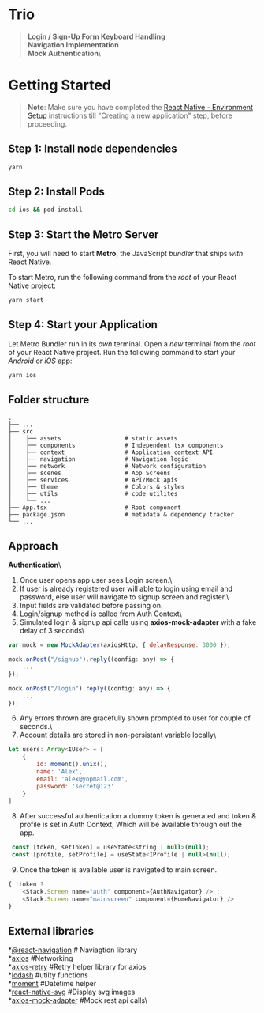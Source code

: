 # Trio

>**Login / Sign-Up Form**
**Keyboard Handling**\
**Navigation Implementation**\
**Mock Authentication**\


# Getting Started

>**Note**: Make sure you have completed the [React Native - Environment Setup](https://reactnative.dev/docs/environment-setup) instructions till "Creating a new application" step, before proceeding.

## Step 1: Install node dependencies

```bash
yarn
```

## Step 2: Install Pods

```bash
cd ios && pod install
```

## Step 3: Start the Metro Server

First, you will need to start **Metro**, the JavaScript _bundler_ that ships _with_ React Native.

To start Metro, run the following command from the _root_ of your React Native project:

```bash
yarn start
```

## Step 4: Start your Application

Let Metro Bundler run in its _own_ terminal. Open a _new_ terminal from the _root_ of your React Native project. Run the following command to start your _Android_ or _iOS_ app:

```bash
yarn ios
```



## Folder structure
    .
    ├── ...
    ├── src
    │    ├── assets                  # static assets
    │    ├── components              # Independent tsx components
    │    ├── context                 # Application context API
    │    ├── navigation              # Navigation logic
    │    ├── network                 # Network configuration
    │    ├── scenes                  # App Screens
    │    ├── services                # API/Mock apis
    │    ├── theme                   # Colors & styles
    │    ├── utils                   # code utilites
    │    └── ...
    ├── App.tsx                      # Root component 
    ├── package.json                 # metadata & dependency tracker
    └── ...
    
    
## Approach
**Authentication**\
1. Once user opens app user sees Login screen.\
2. If user is already registered user will able to login using email and password, else user will navigate to signup screen and register.\
3. Input fields are validated before passing on.
4. Login/signup method is called from Auth Context\
5. Simulated login & signup api calls using **axios-mock-adapter** with a fake delay of 3 seconds\
```js
var mock = new MockAdapter(axiosHttp, { delayResponse: 3000 });

mock.onPost("/signup").reply((config: any) => {
    ...
});

mock.onPost("/login").reply((config: any) => {
    ...
});
```

6. Any errors thrown are gracefully shown prompted to user for couple of seconds.\
7. Account details are stored in non-persistant variable locally\
```js
let users: Array<IUser> = [
    {
        id: moment().unix(),
        name: 'Alex',
        email: 'alex@yopmail.com',
        password: 'secret@123'
    }
]
```

8. After successful authentication a dummy token is generated and token & profile is set in Auth Context, Which will be available through out the app.
```js
 const [token, setToken] = useState<string | null>(null);
 const [profile, setProfile] = useState<IProfile | null>(null);
```

9. Once the token is available user is navigated to main screen.
```js
{ !token ? 
	<Stack.Screen name="auth" component={AuthNavigator} /> :
	<Stack.Screen name="mainscreen" component={HomeNavigator} /> 
}
```
    
## External libraries
*[@react-navigation](https://github.com/react-navigation/react-navigation) # Naviagtion library\
*[axios](https://www.npmjs.com/package//axios) #Networking\
*[axios-retry](https://www.npmjs.com/package/axios-retry) #Retry helper library for axios\
*[lodash](https://www.npmjs.com/package/lodash) #utilty functions\
*[moment](https://www.npmjs.com/package/lodash) #Datetime helper\
*[react-native-svg](https://www.npmjs.com/package/lodash) #Display svg images\
*[axios-mock-adapter](https://www.npmjs.com/package/axios-mock-adapter) #Mock rest api calls\
